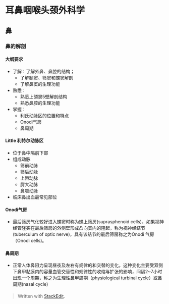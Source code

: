 # 耳鼻咽喉头颈外科学
## 鼻
### 鼻的解剖
#### 大纲要求
+ 了解：了解外鼻、鼻腔的结构；
	+ 了解额窦、筛窦和蝶窦解剖
	+ 了解鼻窦的生理功能
+ 熟悉：
	+ 熟悉上颌窦5壁解剖结构
	+ 熟悉鼻腔的生理功能
+ 掌握：
	+ 利氏动脉区的位置和特点
	+ Onodi气房
	+ 鼻周期
#### Little 利特尔动脉区
+ 位于鼻中隔前下部
+ 组成动脉
	+ 筛前动脉
	+ 筛后动脉
	+ 上唇动脉
	+ 腭大动脉
	+ 鼻颚动脉
+ 临床鼻出血最常见部位
#### Onodi气房
+ 最后筛房气化较好进入蝶窦时称为蝶上筛房(suprasphenoid cells)，如果视神经管隆突在最后筛房的外侧壁形成凸向窦内的隆起，称为视神经结节(tuberculum of optic nerve)，具有该结节的最后筛房称之为Onodi 气房（Onodi cells)。
#### 鼻周期
+ 正常人体鼻阻力呈现昼夜及左右有规律的和交替的变化，这种变化主要受双侧下鼻甲黏膜内的容量血管交替性和规律性的收缩与扩张的影响，间隔2~7小时出现一个周期，称之为生理性鼻甲周期（physiological turbinal cycle）或鼻周期(nasal cycle)
####
> Written with [StackEdit](https://stackedit.io/).
<!--stackedit_data:
eyJoaXN0b3J5IjpbMjEzNjAzNDcyNywtMTU5MDg2NDYxNCwtMT
YwMjE2NzMxNiwxMDAwMzIyNjgyLDEyNjg0MzQzMF19
-->